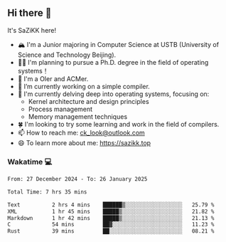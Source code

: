 ## Hi there 👋

It's SaZiKK here!

- 🏔️ I'm a Junior majoring in Computer Science  at USTB (University of Science and Technology Beijing).
- 🧑‍🎓 I'm planning to pursue a Ph.D. degree in the field of operating systems！
- 🚀 I'm a OIer and ACMer.
- 🔭 I’m currently working on a simple compiler.
- 🌱 I'm currently delving deep into operating systems, focusing on:
  - Kernel architecture and design principles
  - Process management
  - Memory management techniques
- 🍀 I'm looking to try some learning and work in the field of compilers.
- 📫 How to reach me: ck_look@outlook.com
- 😄 To learn more about me: https://sazikk.top

  
<!--
**SaZiKK/SaZiKK** is a ✨ _special_ ✨ repository because its `README.md` (this file) appears on your GitHub profile.

Here are some ideas to get you started:

- 🔭 I’m currently working on ...
- 🌱 I’m currently learning ...
- 👯 I’m looking to collaborate on ...
- 🤔 I’m looking for help with ...
- 💬 Ask me about ...
- 📫 How to reach me: ...
- 😄 Pronouns: ...
- ⚡ Fun fact: ...
-->

### Wakatime 💻

<!--START_SECTION:waka-->

```txt
From: 27 December 2024 - To: 26 January 2025

Total Time: 7 hrs 35 mins

Text          2 hrs 4 mins    ██████▒░░░░░░░░░░░░░░░░░░   25.79 %
XML           1 hr 45 mins    █████▒░░░░░░░░░░░░░░░░░░░   21.82 %
Markdown      1 hr 42 mins    █████▒░░░░░░░░░░░░░░░░░░░   21.13 %
C             54 mins         ██▓░░░░░░░░░░░░░░░░░░░░░░   11.23 %
Rust          39 mins         ██░░░░░░░░░░░░░░░░░░░░░░░   08.21 %
```

<!--END_SECTION:waka-->
